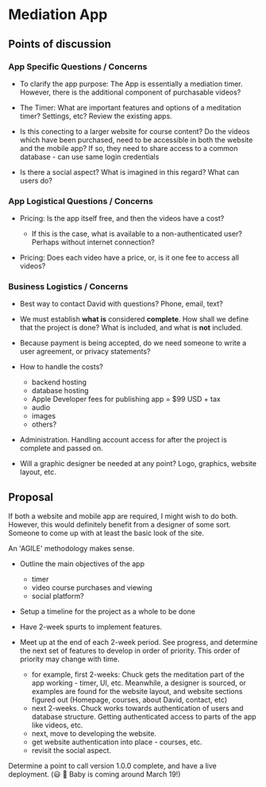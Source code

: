 # Mediation App

## Points of discussion

### App Specific Questions / Concerns

- To clarify the app purpose: The App is essentially a mediation timer. However, there is the additional component of purchasable videos?

- The Timer: What are important features and options of a meditation timer? Settings, etc? Review the existing apps.

- Is this conecting to a larger website for course content? Do the videos which have been purchased, need to be accessible in both the website and the mobile app? If so, they need to share access to a common database - can use same login credentials

- Is there a social aspect? What is imagined in this regard? What can users do?

### App Logistical Questions / Concerns

- Pricing: Is the app itself free, and then the videos have a cost?

  - If this is the case, what is available to a non-authenticated user? Perhaps without internet connection?

- Pricing: Does each video have a price, or, is it one fee to access all videos?

### Business Logistics / Concerns

- Best way to contact David with questions? Phone, email, text?

- We must establish **what is** considered **complete**. How shall we define that the project is done? What is included, and what is **not** included.

- Because payment is being accepted, do we need someone to write a user agreement, or privacy statements?

- How to handle the costs?

  - backend hosting
  - database hosting
  - Apple Developer fees for publishing app = \$99 USD + tax
  - audio
  - images
  - others?

- Administration. Handling account access for after the project is complete and passed on.

- Will a graphic designer be needed at any point? Logo, graphics, website layout, etc.

## Proposal

If both a website and mobile app are required, I might wish to do both. However, this would definitely benefit from a designer of some sort. Someone to come up with at least the basic look of the site.

An 'AGILE' methodology makes sense.

- Outline the main objectives of the app

  - timer
  - video course purchases and viewing
  - social platform?

- Setup a timeline for the project as a whole to be done
- Have 2-week spurts to implement features.
- Meet up at the end of each 2-week period. See progress, and determine the next set of features to develop in order of priority. This order of priority may change with time.
  - for example, first 2-weeks: Chuck gets the meditation part of the app working - timer, UI, etc. Meanwhile, a designer is sourced, or examples are found for the website layout, and website sections figured out (Homepage, courses, about David, contact, etc)
  - next 2-weeks. Chuck works towards authentication of users and database structure. Getting authenticated access to parts of the app like videos, etc.
  - next, move to developing the website.
  - get website authentication into place - courses, etc.
  - revisit the social aspect.

Determine a point to call version 1.0.0 complete, and have a live deployment. (😃 🍼 Baby is coming around March 19!)
